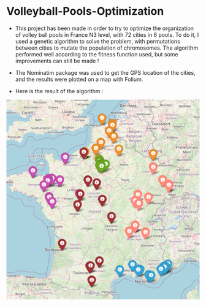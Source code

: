 # Volleyball-Pools-Optimization

- This project has been made in order to try to optimize the organization of volley ball pools in France N3 level, with 72 cities in 6 pools.
To do it, I used a genetic algorithm to solve the problem, with permutations between cities to mutate the population of chromosomes. 
The algorithm performed well according to the fitness function used, but some improvements can still be made ! 


- The Nominatim package was used to get the GPS location of the cities, and the results were plotted on a map with Folium.

- Here is the result of the algorithm :




![Results](image_2023-02-15_194623809.png)

